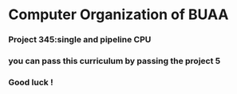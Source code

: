 # Computer Organization of BUAA

### Project 345:single and pipeline CPU

### you can pass this curriculum by passing the project 5

### Good luck !




# 
